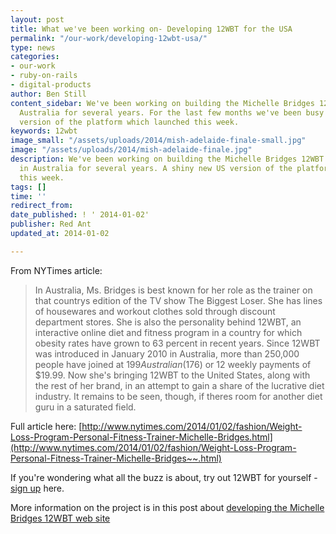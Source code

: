 ```yaml
---
layout: post
title: What we've been working on- Developing 12WBT for the USA
permalink: "/our-work/developing-12wbt-usa/"
type: news
categories:
- our-work
- ruby-on-rails
- digital-products
author: Ben Still
content_sidebar: We've been working on building the Michelle Bridges 12WBT platform in
  Australia for several years. For the last few months we've been busy on a new, US
  version of the platform which launched this week.
keywords: 12wbt
image_small: "/assets/uploads/2014/mish-adelaide-finale-small.jpg"
image: "/assets/uploads/2014/mish-adelaide-finale.jpg"
description: We've been working on building the Michelle Bridges 12WBT platform
  in Australia for several years. A shiny new US version of the platform which launched
  this week.
tags: []
time: ''
redirect_from:
date_published: ! ' 2014-01-02'
publisher: Red Ant
updated_at: 2014-01-02

---
```

From NYTimes article:

> In Australia, Ms. Bridges is best known for her role as the trainer on that countrys edition of the TV show The Biggest Loser. She has lines of housewares and workout clothes sold through discount department stores. She is also the personality behind 12WBT, an interactive online diet and fitness program in a country for which obesity rates have grown to 63 percent in recent years. Since 12WBT was introduced in January 2010 in Australia, more than 250,000 people have joined at $199 Australian ($176) or 12 weekly payments of $19.99. Now she's bringing 12WBT to the United States, along with the rest of her brand, in an attempt to gain a share of the lucrative diet industry. It remains to be seen, though, if theres room for another diet guru in a saturated field.

Full article here: [http://www.nytimes.com/2014/01/02/fashion/Weight-Loss-Program-Personal-Fitness-Trainer-Michelle-Bridges.html](http://www.nytimes.com/2014/01/02/fashion/Weight-Loss-Program-Personal-Fitness-Trainer-Michelle-Bridges~~.html)

If you're wondering what all the buzz is about, try out 12WBT for yourself - [sign up](https://go.12wbt.com/sign-up/) here.

More information on the project is in this post about [developing the Michelle Bridges 12WBT web site](/our-work/our-work-michelle-bridges-12wbt-build/)